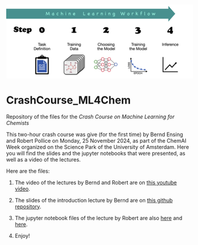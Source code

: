 ![image](image.png)

# CrashCourse_ML4Chem
Repository of the files for the *Crash Course on Machine Learning for Chemists*

This two-hour crash course was give (for the first time) by Bernd Ensing and Robert Pollice on Monday, 25 November 2024, as part of the ChemAI Week organized on the Science Park of the University of Amsterdam. Here you will find the slides and the jupyter notebooks that were presented, as well as a video of the lectures.

Here are the files:
1. The video of the lectures by Bernd and Robert are on [this youtube video](https://youtu.be/EDlEMz5Elt0?si=adfiUDX4B_Ap0kYe).
2. The slides of the introduction lecture by Bernd are on [this github repository](https://github.com/Ensing-Laboratory/CrashCourse_ML4Chem/Slides_Bernd-Ensing.pdf).
3. The jupyter notebook files of the lecture by Robert are also [here]() and [here]().

4. Enjoy!
